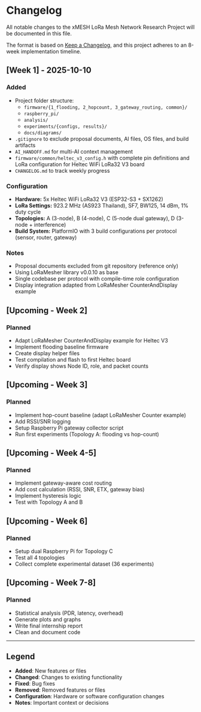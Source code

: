 # Changelog
All notable changes to the xMESH LoRa Mesh Network Research Project will be documented in this file.

The format is based on [Keep a Changelog](https://keepachangelog.com/en/1.0.0/),
and this project adheres to an 8-week implementation timeline.

## [Week 1] - 2025-10-10

### Added
- Project folder structure:
  - `firmware/{1_flooding, 2_hopcount, 3_gateway_routing, common}/`
  - `raspberry_pi/`
  - `analysis/`
  - `experiments/{configs, results}/`
  - `docs/diagrams/`
- `.gitignore` to exclude proposal documents, AI files, OS files, and build artifacts
- `AI_HANDOFF.md` for multi-AI context management
- `firmware/common/heltec_v3_config.h` with complete pin definitions and LoRa configuration for Heltec WiFi LoRa32 V3 board
- `CHANGELOG.md` to track weekly progress

### Configuration
- **Hardware:** 5x Heltec WiFi LoRa32 V3 (ESP32-S3 + SX1262)
- **LoRa Settings:** 923.2 MHz (AS923 Thailand), SF7, BW125, 14 dBm, 1% duty cycle
- **Topologies:** A (3-node), B (4-node), C (5-node dual gateway), D (3-node + interference)
- **Build System:** PlatformIO with 3 build configurations per protocol (sensor, router, gateway)

### Notes
- Proposal documents excluded from git repository (reference only)
- Using LoRaMesher library v0.0.10 as base
- Single codebase per protocol with compile-time role configuration
- Display integration adapted from LoRaMesher CounterAndDisplay example

## [Upcoming - Week 2]

### Planned
- Adapt LoRaMesher CounterAndDisplay example for Heltec V3
- Implement flooding baseline firmware
- Create display helper files
- Test compilation and flash to first Heltec board
- Verify display shows Node ID, role, and packet counts

## [Upcoming - Week 3]

### Planned
- Implement hop-count baseline (adapt LoRaMesher Counter example)
- Add RSSI/SNR logging
- Setup Raspberry Pi gateway collector script
- Run first experiments (Topology A: flooding vs hop-count)

## [Upcoming - Week 4-5]

### Planned
- Implement gateway-aware cost routing
- Add cost calculation (RSSI, SNR, ETX, gateway bias)
- Implement hysteresis logic
- Test with Topology A and B

## [Upcoming - Week 6]

### Planned
- Setup dual Raspberry Pi for Topology C
- Test all 4 topologies
- Collect complete experimental dataset (36 experiments)

## [Upcoming - Week 7-8]

### Planned
- Statistical analysis (PDR, latency, overhead)
- Generate plots and graphs
- Write final internship report
- Clean and document code

---

## Legend
- **Added**: New features or files
- **Changed**: Changes to existing functionality
- **Fixed**: Bug fixes
- **Removed**: Removed features or files
- **Configuration**: Hardware or software configuration changes
- **Notes**: Important context or decisions
